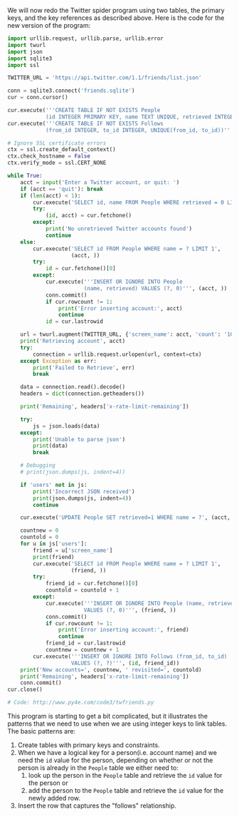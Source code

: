 We will now redo the Twitter spider program using two tables, the primary keys, and the key references as described above. Here is the code for the new version of the program:
```python
import urllib.request, urllib.parse, urllib.error
import twurl
import json
import sqlite3
import ssl

TWITTER_URL = 'https://api.twitter.com/1.1/friends/list.json'

conn = sqlite3.connect('friends.sqlite')
cur = conn.cursor()

cur.execute('''CREATE TABLE IF NOT EXISTS People
            (id INTEGER PRIMARY KEY, name TEXT UNIQUE, retrieved INTEGER)''')
cur.execute('''CREATE TABLE IF NOT EXISTS Follows
            (from_id INTEGER, to_id INTEGER, UNIQUE(from_id, to_id))''')

# Ignore SSL certificate errors
ctx = ssl.create_default_context()
ctx.check_hostname = False
ctx.verify_mode = ssl.CERT_NONE

while True:
    acct = input('Enter a Twitter account, or quit: ')
    if (acct == 'quit'): break
    if (len(acct) < 1):
        cur.execute('SELECT id, name FROM People WHERE retrieved = 0 LIMIT 1')
        try:
            (id, acct) = cur.fetchone()
        except:
            print('No unretrieved Twitter accounts found')
            continue
    else:
        cur.execute('SELECT id FROM People WHERE name = ? LIMIT 1',
                    (acct, ))
        try:
            id = cur.fetchone()[0]
        except:
            cur.execute('''INSERT OR IGNORE INTO People
                        (name, retrieved) VALUES (?, 0)''', (acct, ))
            conn.commit()
            if cur.rowcount != 1:
                print('Error inserting account:', acct)
                continue
            id = cur.lastrowid

    url = twurl.augment(TWITTER_URL, {'screen_name': acct, 'count': '100'})
    print('Retrieving account', acct)
    try:
        connection = urllib.request.urlopen(url, context=ctx)
    except Exception as err:
        print('Failed to Retrieve', err)
        break

    data = connection.read().decode()
    headers = dict(connection.getheaders())

    print('Remaining', headers['x-rate-limit-remaining'])

    try:
        js = json.loads(data)
    except:
        print('Unable to parse json')
        print(data)
        break

    # Debugging
    # print(json.dumps(js, indent=4))

    if 'users' not in js:
        print('Incorrect JSON received')
        print(json.dumps(js, indent=4))
        continue

    cur.execute('UPDATE People SET retrieved=1 WHERE name = ?', (acct, ))

    countnew = 0
    countold = 0
    for u in js['users']:
        friend = u['screen_name']
        print(friend)
        cur.execute('SELECT id FROM People WHERE name = ? LIMIT 1',
                    (friend, ))
        try:
            friend_id = cur.fetchone()[0]
            countold = countold + 1
        except:
            cur.execute('''INSERT OR IGNORE INTO People (name, retrieved)
                        VALUES (?, 0)''', (friend, ))
            conn.commit()
            if cur.rowcount != 1:
                print('Error inserting account:', friend)
                continue
            friend_id = cur.lastrowid
            countnew = countnew + 1
        cur.execute('''INSERT OR IGNORE INTO Follows (from_id, to_id)
                    VALUES (?, ?)''', (id, friend_id))
    print('New accounts=', countnew, ' revisited=', countold)
    print('Remaining', headers['x-rate-limit-remaining'])
    conn.commit()
cur.close()

# Code: http://www.py4e.com/code3/twfriends.py
```

This program is starting to get a bit complicated, but it illustrates the patterns that we need to use when we are using integer keys to link tables. The basic patterns are:
1. Create tables with primary keys and constraints.
2. When we have a logical key for a person(i.e. account name) and we need the `id` value for the person, depending on whether or not the person is already in the `People` table we either need to:
	1. look up the person in the `People` table and retrieve the `id` value for the person or
	2. add the person to the `People` table and retrieve the `id` value for the newly added row.
3. Insert the row that captures the "follows" relationship.